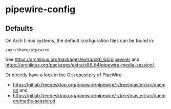 # pipewire-config

## Defaults

On Arch Linux systems, the default configuration files can be found in:

```
/usr/share/pipewire
```

See <https://archlinux.org/packages/extra/x86_64/pipewire/> and
<https://archlinux.org/packages/extra/x86_64/pipewire-media-session/>.

Or directly have a look in the Git repository of PipeWire:

* <https://gitlab.freedesktop.org/pipewire/pipewire/-/tree/master/src/daemon> and
* <https://gitlab.freedesktop.org/pipewire/pipewire/-/tree/master/src/daemon/media-session.d>
